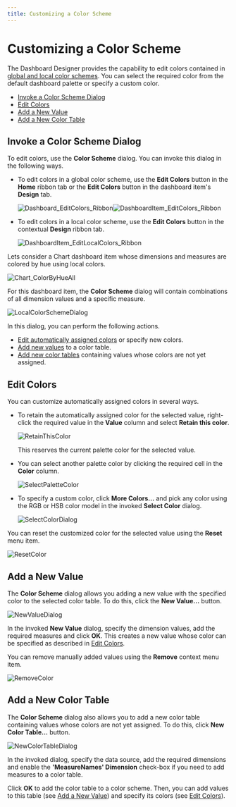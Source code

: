 ```yaml
---
title: Customizing a Color Scheme
---
```

# Customizing a Color Scheme
The Dashboard Designer provides the capability to edit colors contained in [global and local color schemes](../../../../../dashboard-for-desktop/articles/dashboard-designer/appearance-customization/coloring/coloring-concepts.md). You can select the required color from the default dashboard palette or specify a custom color.
* [Invoke a Color Scheme Dialog](#invoke-a-color-scheme-dialog)
* [Edit Colors](#edit-colors)
* [Add a New Value](#add-a-new-value)
* [Add a New Color Table](#add-a-new-color-table)

## <a name="invoke-a-color-scheme-dialog"/>Invoke a Color Scheme Dialog
To edit colors, use the **Color Scheme** dialog. You can invoke this dialog in the following ways.
* To edit colors in a global color scheme, use the **Edit Colors** button in the **Home** ribbon tab or the **Edit Colors** button in the dashboard item's **Design** tab.
	
	![Dashboard_EditColors_Ribbon](../../../../images/Img25387.png)![DashboardItem_EditColors_Ribbon](../../../../images/Img25388.png)
* To edit colors in a local color scheme, use the **Edit Colors** button in the contextual **Design** ribbon tab.
	
	![DashboardItem_EditLocalColors_Ribbon](../../../../images/Img25449.png)

Lets consider a Chart dashboard item whose dimensions and measures are colored by hue using local colors.

![Chart_ColorByHueAll](../../../../images/Img25392.png)

For this dashboard item, the **Color Scheme** dialog will contain combinations of all dimension values and a specific measure.

![LocalColorSchemeDialog](../../../../images/Img25394.png)

In this dialog, you can perform the following actions.
* [Edit automatically assigned colors](#edit-colors) or specify new colors.
* [Add new values](#add-a-new-value) to a color table.
* [Add new color tables](#add-a-new-color-table) containing values whose colors are not yet assigned.

## <a name="edit-colors"/>Edit Colors
You can customize automatically assigned colors in several ways.
* To retain the automatically assigned color for the selected value, right-click the required value in the **Value** column and select **Retain this color**.
	
	![RetainThisColor](../../../../images/Img25395.png)
	
	This reserves the current palette color for the selected value.
* You can select another palette color by clicking the required cell in the **Color** column.
	
	![SelectPaletteColor](../../../../images/Img25396.png)
* To specify a custom color, click **More Colors...** and pick any color using the RGB or HSB color model in the invoked **Select Color** dialog.
	
	![SelectColorDialog](../../../../images/Img25397.jpeg)

You can reset the customized color for the selected value using the **Reset** menu item.

![ResetColor](../../../../images/Img25407.png)

## <a name="add-a-new-value"/>Add a New Value
The **Color Scheme** dialog allows you adding a new value with the specified color to the selected color table. To do this, click the **New Value...** button.

![NewValueDialog](../../../../images/Img25403.png)

In the invoked **New Value** dialog, specify the dimension values, add the required measures and click **OK**. This creates a new value whose color can be specified as described in [Edit Colors](#edit-colors).

You can remove manually added values using the **Remove** context menu item.

![RemoveColor](../../../../images/Img25405.png)

## <a name="add-a-new-color-table"/>Add a New Color Table
The **Color Scheme** dialog also allows you to add a new color table containing values whose colors are not yet assigned. To do this, click **New Color Table...** button.

![NewColorTableDialog](../../../../images/Img25408.png)

In the invoked dialog, specify the data source, add the required dimensions and enable the **'MeasureNames' Dimension** check-box if you need to add measures to a color table.

Click **OK** to add the color table to a color scheme. Then, you can add values to this table (see [Add a New Value](#add-a-new-value)) and specify its colors (see [Edit Colors](#edit-colors)).